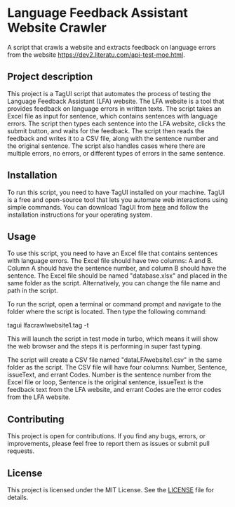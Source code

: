 # Language Feedback Assistant Website Crawler

A script that crawls a website and extracts feedback on language errors from the website https://dev2.literatu.com/api-test-moe.html.

## Project description

This project is a TagUI script that automates the process of testing the Language Feedback Assistant (LFA) website. The LFA website is a tool that provides feedback on language errors in written texts. The script takes an Excel file as input for sentence, which contains sentences with language errors. The script then types each sentence into the LFA website, clicks the submit button, and waits for the feedback. The script then reads the feedback and writes it to a CSV file, along with the sentence number and the original sentence. The script also handles cases where there are multiple errors, no errors, or different types of errors in the same sentence.

## Installation

To run this script, you need to have TagUI installed on your machine. TagUI is a free and open-source tool that lets you automate web interactions using simple commands. You can download TagUI from [here](https://tagui.readthedocs.io/en/latest/setup.html) and follow the installation instructions for your operating system.

## Usage

To use this script, you need to have an Excel file that contains sentences with language errors. The Excel file should have two columns: A and B. Column A should have the sentence number, and column B should have the sentence. The Excel file should be named "database.xlsx" and placed in the same folder as the script. Alternatively, you can change the file name and path in the script.

To run the script, open a terminal or command prompt and navigate to the folder where the script is located. Then type the following command:


tagui lfacrawlwebsite1.tag -t


This will launch the script in test mode in turbo, which means it will show the web browser and the steps it is performing in super fast typing. 

The script will create a CSV file named "dataLFAwebsite1.csv" in the same folder as the script. The CSV file will have four columns: Number, Sentence, issueText, and errant Codes. Number is the sentence number from the Excel file or loop, Sentence is the original sentence, issueText is the feedback text from the LFA website, and errant Codes are the error codes from the LFA website.

## Contributing

This project is open for contributions. If you find any bugs, errors, or improvements, please feel free to report them as issues or submit pull requests.

## License

This project is licensed under the MIT License. See the [LICENSE](https://github.com/tchapi/markdown-cheatsheet/blob/master/README.md) file for details.
